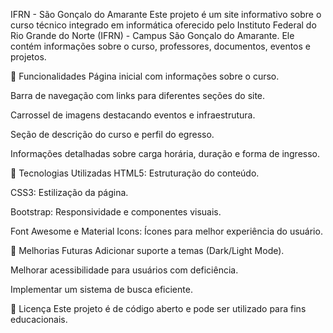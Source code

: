 IFRN - São Gonçalo do Amarante
Este projeto é um site informativo sobre o curso técnico integrado em informática oferecido pelo Instituto Federal do Rio Grande do Norte (IFRN) - Campus São Gonçalo do Amarante. Ele contém informações sobre o curso, professores, documentos, eventos e projetos.

📌 Funcionalidades
Página inicial com informações sobre o curso.

Barra de navegação com links para diferentes seções do site.

Carrossel de imagens destacando eventos e infraestrutura.

Seção de descrição do curso e perfil do egresso.

Informações detalhadas sobre carga horária, duração e forma de ingresso.

🚀 Tecnologias Utilizadas
HTML5: Estruturação do conteúdo.

CSS3: Estilização da página.

Bootstrap: Responsividade e componentes visuais.

Font Awesome e Material Icons: Ícones para melhor experiência do usuário.

📌 Melhorias Futuras
Adicionar suporte a temas (Dark/Light Mode).

Melhorar acessibilidade para usuários com deficiência.

Implementar um sistema de busca eficiente.

📄 Licença
Este projeto é de código aberto e pode ser utilizado para fins educacionais.
